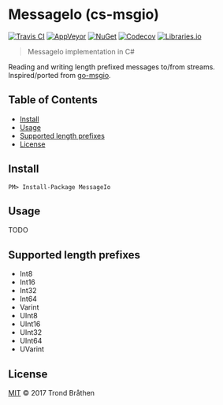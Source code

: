 # MessageIo (cs-msgio)

[![Travis CI](https://img.shields.io/travis/tabrath/cs-msgio.svg?style=flat-square&branch=master)](https://travis-ci.org/tabrath/cs-msgio)
[![AppVeyor](https://img.shields.io/appveyor/ci/tabrath/cs-msgio/master.svg?style=flat-square)](https://ci.appveyor.com/project/tabrath/cs-msgio)
[![NuGet](https://buildstats.info/nuget/MessageIo)](https://www.nuget.org/packages/MessageIo/)
[![Codecov](https://img.shields.io/codecov/c/github/tabrath/cs-msgio/master.svg?style=flat-square)](https://codecov.io/gh/tabrath/cs-msgio)
[![Libraries.io](https://img.shields.io/librariesio/github/tabrath/cs-msgio.svg?style=flat-square)](https://libraries.io/github/tabrath/cs-msgio)

> MessageIo implementation in C#

Reading and writing length prefixed messages to/from streams. Inspired/ported from [go-msgio](https://github.com/jbenet/go-msgio).

## Table of Contents

- [Install](#install)
- [Usage](#usage)
- [Supported length prefixes](#supported-length-prefixes)
- [License](#license)

## Install

    PM> Install-Package MessageIo

## Usage

TODO

## Supported length prefixes

- Int8
- Int16
- Int32
- Int64
- Varint
- UInt8
- UInt16
- UInt32
- UInt64
- UVarint

## License

[MIT](LICENSE) © 2017 Trond Bråthen

